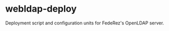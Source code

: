webldap-deploy
==============

Deployment script and configuration units for FedeRez's OpenLDAP server.
